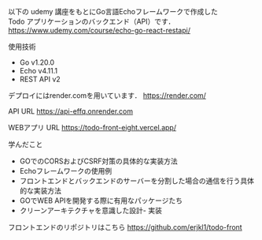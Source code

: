 以下の udemy 講座をもとにGo言語Echoフレームワークで作成した<br>
Todo アプリケーションのバックエンド（API）です．<br>
https://www.udemy.com/course/echo-go-react-restapi/

使用技術
- Go v1.20.0
- Echo v4.11.1
- REST API v2

デプロイにはrender.comを用いています．
https://render.com/

API URL
https://api-effq.onrender.com

WEBアプリ URL
https://todo-front-eight.vercel.app/

学んだこと
- GOでのCORSおよびCSRF対策の具体的な実装方法
- Echoフレームワークの使用例
- フロントエンドとバックエンドのサーバーを分割した場合の通信を行う具体的な実装方法
- GOでWEB APIを開発する際に有用なパッケージたち
- クリーンアーキテクチャを意識した設計- 実装

フロントエンドのリポジトリはこちら
https://github.com/erjkl1/todo-front
